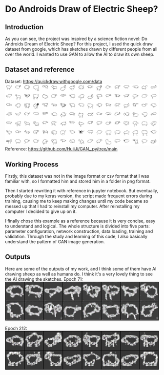 # Do Androids Draw of Electric Sheep?

## Introduction
As you can see, the project was inspired by a science fiction novel: Do Androids Dream of Electric Sheep? For this project, I used the quick draw dataset from google, which has sketches drawn by different people from all over the world. I wanted to use GAN to allow the AI to draw its own sheep.

## Dataset and reference

Dataset: https://quickdraw.withgoogle.com/data
![quickdraw](https://github.com/zhangxiangna/coding3/raw/main/image/quickdraw.png "quickdraw")
Reference: https://github.com/HuiiJi/GAN_.py/tree/main

## Working Process

Firstly, this dataset was not in the image format or csv format that I was familiar with, so I formatted him and stored him in a folder in png format.

Then I started rewriting it with reference in jupyter notebook. But eventually, probably due to my keras version, the script made frequent errors during training, causing me to keep making changes until my code became so messed up that I had to reinstall my computer. After reinstalling my computer I decided to give up on it.

I finally chose this example as a reference because it is very concise, easy to understand and logical. The whole structure is divided into five parts: parameter configuration, network construction, data loading, training and validation. Through the study and learning of this code, I also basically understand the pattern of GAN image generation.


## Outputs
Here are some of the outputs of my work, and I think some of them have AI drawing sheep as well as humans do. I think it's a very lovely thing to see the AI drawing the sketches.
Epoch 71:
![71](https://github.com/zhangxiangna/coding3/raw/main/image/71.png "71")

Epoch 212:
![212](https://github.com/zhangxiangna/coding3/raw/main/image/212.png "212")
